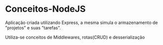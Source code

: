 # Conceitos-NodeJS

Aplicação criada utilizando Express, a mesma simula o armazenamento de "projetos" e suas "tarefas".

Utiliza-se conceitos de Middlewares, rotas(CRUD) e desserialização
